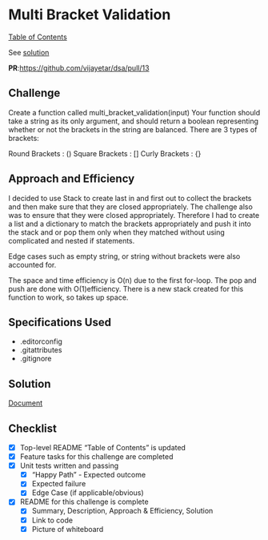 # Multi Bracket Validation

[Table of Contents](../../../README.md)

See [solution](multi_bracket_validation.py)

__PR__:https://github.com/vijayetar/dsa/pull/13

## Challenge
Create a function called multi_bracket_validation(input)
Your function should take a string as its only argument, and should return a boolean representing whether or not the brackets in the string are balanced. There are 3 types of brackets:

Round Brackets : ()
Square Brackets : []
Curly Brackets : {}

## Approach and Efficiency
I decided to use Stack to create last in and first out to collect the brackets and then make sure that they are closed appropriately. The challenge also was to ensure that they were closed appropriately.  Therefore I had to create a list and a dictionary to match the brackets appropriately and push it into the stack and or pop them only when they matched without using complicated and nested if statements.

Edge cases such as empty string, or string without brackets were also accounted for.

The space and time efficiency is O(n) due to the first for-loop. The pop and push are done with O(1)efficiency. There is a new stack created for this function to work, so takes up space.

## Specifications Used
* .editorconfig
* .gitattributes
* .gitignore

## Solution
[Document](https://docs.google.com/document/d/10U1vO309_F5Kvo4IUf1swUJaovXcKByewsZgNB06C4A/edit?usp=sharing)

## Checklist
 - [x] Top-level README “Table of Contents” is updated
 - [x] Feature tasks for this challenge are completed
 - [x] Unit tests written and passing
     - [x] “Happy Path” - Expected outcome
     - [x] Expected failure
     - [x] Edge Case (if applicable/obvious)
 - [x] README for this challenge is complete
     - [x] Summary, Description, Approach & Efficiency, Solution
     - [x] Link to code
     - [x] Picture of whiteboard
